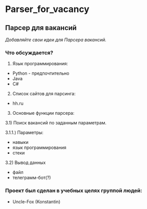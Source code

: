# Parser_for_vacancy
## Парсер для вакансий

*Добавляйте свои идеи для Парсера вакансий.*

### Что обсуждается?

1) Язык программирования:
- Python - предпочтительно
- Java
- C#

2) Список сайтов для парсинга:
- hh.ru

3) Основные функции парсера:

3.1) Поиск вакансий по заданным параметрам.

3.1.1.) Параметры:
- навыки
- язык программирования
- стеки

3.2) Вывод данных
- файл
- телеграмм-бот(?)


### Проект был сделан в учебных целях группой людей:
- Uncle-Fox (Konstantin)

